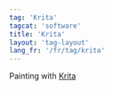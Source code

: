 ```yaml
---
tag: 'Krita'
tagcat: 'software'
title: 'Krita'
layout: 'tag-layout'
lang_fr: '/fr/tag/krita'
---
```


Painting with [Krita](https://krita.org/)
